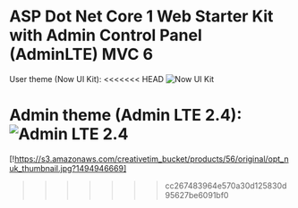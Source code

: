 # ASP Dot Net Core 1 Web Starter Kit with Admin Control Panel (AdminLTE) MVC 6

User theme (Now UI Kit):
<<<<<<< HEAD
![Now UI Kit](https://s3.amazonaws.com/creativetim_bucket/products/56/original/opt_nuk_thumbnail.jpg?1494946669 "Now UI Kit")

Admin theme (Admin LTE 2.4):
![Admin LTE 2.4](https://adminlte.io/img/AdminLTE2.1.png "Admin LTE 2.4")
=======
[!https://s3.amazonaws.com/creativetim_bucket/products/56/original/opt_nuk_thumbnail.jpg?1494946669]
>>>>>>> cc267483964e570a30d125830d95627be6091bf0
